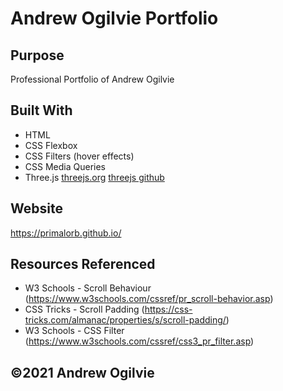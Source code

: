 # Andrew Ogilvie Portfolio

## Purpose
Professional Portfolio of Andrew Ogilvie

## Built With
* HTML
* CSS Flexbox
* CSS Filters (hover effects)
* CSS Media Queries
* Three.js [threejs.org](http://www.threejs.org) [threejs github](https://github.com/mrdoob/three.js)

## Website
https://primalorb.github.io/

## Resources Referenced
* W3 Schools - Scroll Behaviour (https://www.w3schools.com/cssref/pr_scroll-behavior.asp)
* CSS Tricks - Scroll Padding (https://css-tricks.com/almanac/properties/s/scroll-padding/)
* W3 Schools - CSS Filter (https://www.w3schools.com/cssref/css3_pr_filter.asp)

##  ©️2021 Andrew Ogilvie
